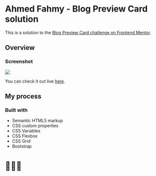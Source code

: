 # Ahmed Fahmy - Blog Preview Card solution

This is a solution to the [Blog Preview Card challenge on Frontend Mentor](https://www.frontendmentor.io/challenges/blog-preview-card-ckPaj01IcS). 


## Overview

### Screenshot

![](./assets/images/screenshot.PNG)

You can check it out live [here](https://ahmedfahmy1099.github.io/Blog-preview-card/).

## My process

### Built with

- Semantic HTML5 markup
- CSS custom properties
- CSS Variables
- CSS Flexbox
- CSS Grid
- Bootstrap


# 🚀🚀🚀

